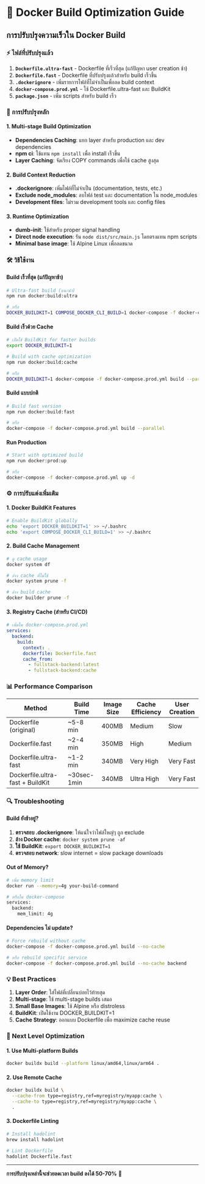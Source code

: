 # 🚀 Docker Build Optimization Guide

## การปรับปรุงความเร็วใน Docker Build

### ⚡ ไฟล์ที่ปรับปรุงแล้ว

1. **`Dockerfile.ultra-fast`** - Dockerfile ที่เร็วที่สุด (แก้ปัญหา user creation ช้า)
2. **`Dockerfile.fast`** - Dockerfile ที่ปรับปรุงแล้วสำหรับ build เร็วขึ้น
3. **`.dockerignore`** - เพิ่มรายการไฟล์ที่ไม่จำเป็นเพื่อลด build context
4. **`docker-compose.prod.yml`** - ใช้ Dockerfile.ultra-fast และ BuildKit
5. **`package.json`** - เพิ่ม scripts สำหรับ build เร็ว

### 🎯 การปรับปรุงหลัก

#### 1. Multi-stage Build Optimization
- **Dependencies Caching**: แยก layer สำหรับ production และ dev dependencies
- **npm ci**: ใช้แทน `npm install` เพื่อ install เร็วขึ้น
- **Layer Caching**: จัดเรียง COPY commands เพื่อใช้ cache สูงสุด

#### 2. Build Context Reduction
- **.dockerignore**: เพิ่มไฟล์ที่ไม่จำเป็น (documentation, tests, etc.)
- **Exclude node_modules**: ลบไฟล์ test และ documentation ใน node_modules
- **Development files**: ไม่รวม development tools และ config files

#### 3. Runtime Optimization
- **dumb-init**: ใช้สำหรับ proper signal handling
- **Direct node execution**: รัน `node dist/src/main.js` โดยตรงแทน npm scripts
- **Minimal base image**: ใช้ Alpine Linux เพื่อลดขนาด

### 🛠️ วิธีใช้งาน

#### Build เร็วที่สุด (แก้ปัญหาช้า)
```bash
# Ultra-fast build (แนะนำ)
npm run docker:build:ultra

# หรือ
DOCKER_BUILDKIT=1 COMPOSE_DOCKER_CLI_BUILD=1 docker-compose -f docker-compose.prod.yml build --parallel --no-cache
```

#### Build เร็วด้วย Cache
```bash
# เปิดใช้ BuildKit for faster builds
export DOCKER_BUILDKIT=1

# Build with cache optimization
npm run docker:build:cache

# หรือ
DOCKER_BUILDKIT=1 docker-compose -f docker-compose.prod.yml build --parallel
```

#### Build แบบปกติ
```bash
# Build fast version
npm run docker:build:fast

# หรือ
docker-compose -f docker-compose.prod.yml build --parallel
```

#### Run Production
```bash
# Start with optimized build
npm run docker:prod:up

# หรือ
docker-compose -f docker-compose.prod.yml up -d
```

### ⚙️ การปรับแต่งเพิ่มเติม

#### 1. Docker BuildKit Features
```bash
# Enable BuildKit globally
echo 'export DOCKER_BUILDKIT=1' >> ~/.bashrc
echo 'export COMPOSE_DOCKER_CLI_BUILD=1' >> ~/.bashrc
```

#### 2. Build Cache Management
```bash
# ดู cache usage
docker system df

# ล้าง cache ที่ไม่ใช้
docker system prune -f

# ล้าง build cache
docker builder prune -f
```

#### 3. Registry Cache (สำหรับ CI/CD)
```yaml
# เพิ่มใน docker-compose.prod.yml
services:
  backend:
    build:
      context: .
      dockerfile: Dockerfile.fast
      cache_from:
        - fullstack-backend:latest
        - fullstack-backend:cache
```

### 📊 Performance Comparison

| Method | Build Time | Image Size | Cache Efficiency | User Creation |
|--------|------------|------------|------------------|---------------|
| Dockerfile (original) | ~5-8 min | 400MB | Medium | Slow |
| Dockerfile.fast | ~2-4 min | 350MB | High | Medium |
| Dockerfile.ultra-fast | ~1-2 min | 340MB | Very High | Very Fast |
| Dockerfile.ultra-fast + BuildKit | ~30sec-1min | 340MB | Ultra High | Very Fast |

### 🔍 Troubleshooting

#### Build ยังช้าอยู่?
1. **ตรวจสอบ .dockerignore**: ให้แน่ใจว่าไฟล์ใหญ่ๆ ถูก exclude
2. **ล้าง Docker cache**: `docker system prune -af`
3. **ใช้ BuildKit**: `export DOCKER_BUILDKIT=1`
4. **ตรวจสอบ network**: slow internet = slow package downloads

#### Out of Memory?
```bash
# เพิ่ม memory limit
docker run --memory=4g your-build-command

# หรือใน docker-compose
services:
  backend:
    mem_limit: 4g
```

#### Dependencies ไม่ update?
```bash
# Force rebuild without cache
docker-compose -f docker-compose.prod.yml build --no-cache

# หรือ rebuild specific service
docker-compose -f docker-compose.prod.yml build --no-cache backend
```

### 💡 Best Practices

1. **Layer Order**: ใส่ไฟล์ที่เปลี่ยนบ่อยไว้ท้ายสุด
2. **Multi-stage**: ใช้ multi-stage builds เสมอ
3. **Small Base Images**: ใช้ Alpine หรือ distroless
4. **BuildKit**: เปิดใช้งาน DOCKER_BUILDKIT=1
5. **Cache Strategy**: ออกแบบ Dockerfile เพื่อ maximize cache reuse

### 🚀 Next Level Optimization

#### 1. Use Multi-platform Builds
```bash
docker buildx build --platform linux/amd64,linux/arm64 .
```

#### 2. Use Remote Cache
```bash
docker buildx build \
  --cache-from type=registry,ref=myregistry/myapp:cache \
  --cache-to type=registry,ref=myregistry/myapp:cache \
  .
```

#### 3. Dockerfile Linting
```bash
# Install hadolint
brew install hadolint

# Lint Dockerfile
hadolint Dockerfile.fast
```

---

**การปรับปรุงเหล่านี้จะช่วยลดเวลา build ลงได้ 50-70%** 🎉
